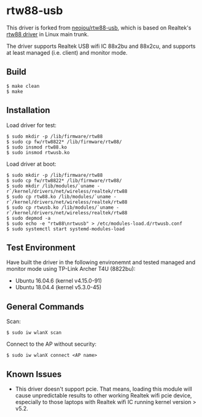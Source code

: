 # rtw88-usb

This driver is forked from [neojou/rtw88-usb](https://github.com/neojou/rtw88-usb), which is based on Realtek's [rtw88 driver](https://github.com/torvalds/linux/tree/master/drivers/net/wireless/realtek/rtw88) in Linux main trunk.

The driver supports Realtek USB wifi IC 88x2bu and 88x2cu, and supports at least managed (i.e. client) and monitor mode.

## Build

```console
$ make clean
$ make
```
## Installation
Load driver for test:
```console
$ sudo mkdir -p /lib/firmware/rtw88
$ sudo cp fw/rtw8822* /lib/firmware/rtw88/
$ sudo insmod rtw88.ko
$ sudo insmod rtwusb.ko
```
Load driver at boot:
```console
$ sudo mkdir -p /lib/firmware/rtw88
$ sudo cp fw/rtw8822* /lib/firmware/rtw88/
$ sudo mkdir /lib/modules/`uname -r`/kernel/drivers/net/wireless/realtek/rtw88
$ sudo cp rtw88.ko /lib/modules/`uname -r`/kernel/drivers/net/wireless/realtek/rtw88
$ sudo cp rtwusb.ko /lib/modules/`uname -r`/kernel/drivers/net/wireless/realtek/rtw88
$ sudo depmod -a
$ sudo echo -e "rtw88\nrtwusb" > /etc/modules-load.d/rtwusb.conf
$ sudo systemctl start systemd-modules-load
```

## Test Environment
Have built the driver in the following environemnt and tested managed and monitor mode using TP-Link Archer T4U (8822bu):
* Ubuntu 16.04.6 (kernel v4.15.0-91)
* Ubuntu 18.04.4 (kernel v5.3.0-45)

## General Commands

Scan:
```console
$ sudo iw wlanX scan
```
Connect to the AP without security:
```console
$ sudo iw wlanX connect <AP name>
```

## Known Issues

* This driver doesn't support pcie. That means, loading this module will cause unpredictable results to other working Realtek wifi pcie device, especially to those laptops with Realtek wifi IC running kernel version > v5.2.
